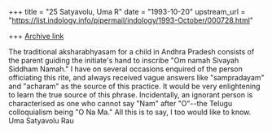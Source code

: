 +++
title = "25 Satyavolu, Uma R"
date = "1993-10-20"
upstream_url = "https://list.indology.info/pipermail/indology/1993-October/000728.html"

+++
[Archive link](https://list.indology.info/pipermail/indology/1993-October/000728.html)

The traditional aksharabhyasam for a child in Andhra Pradesh consists of
the parent guiding the initiate's hand to inscribe "Om namah Sivayah Siddham
Namah."  I have on several occasions enquired of the person officiating this
rite, and always received vague answers like "sampradayam" and "acharam" as
the source of this practice.  It would be very enlightening to learn the true
source of this phrase.  Incidentally, an ignorant person is characterised as
one who cannot say "Nam" after "O"--the Telugu colloquialism being "O Na Ma."
All this is to say, I too would like to know.
Uma Satyavolu Rau





